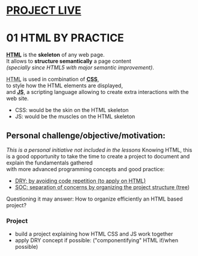 # [PROJECT LIVE](https://laurelinep.github.io/ztm-complete-web-dev_doc-along/)

# 01 HTML BY PRACTICE
**<abbr title="HyperText Markup Language">HTML</abbr>** is the **skeleton** of any web page.  
It allows to **structure semantically** a page content  
*(specially since HTML5 with major semantic improvement)*.

<abbr title="HyperText Markup Language">HTML</abbr> is used in combination of **<abbr title="Cascade Style Sheet">CSS</abbr>**,  
to style how the HTML elements are displayed,   
and **<abbr title="JavaScript">JS</abbr>**, a scripting language allowing to create extra interactions with the web site.
- CSS: would be the skin on the HTML skeleton
- JS: would be the muscles on the HTML skeleton

## Personal challenge/objective/motivation:
*This is a personal initiative not included in the lessons*
Knowing HTML, this is a good opportunity to take the time to create
a project to document and explain the fundamentals gathered  
with more advanced programming concepts and good practice: 
- <abbr title="Don't Repeat Yourself">DRY<abbr>: by avoiding code repetition (to apply on HTML)
- <abbr title="Don't Repeat Yourself">SOC<abbr>: separation of concerns by organizing the
project structure (tree)

Questioning it may answer: How to organize efficiently an HTML based project?


### Project
- build a project explaining how HTML CSS and JS work together
- apply DRY concept if possible: ("componentifying" HTML if/when possible)
